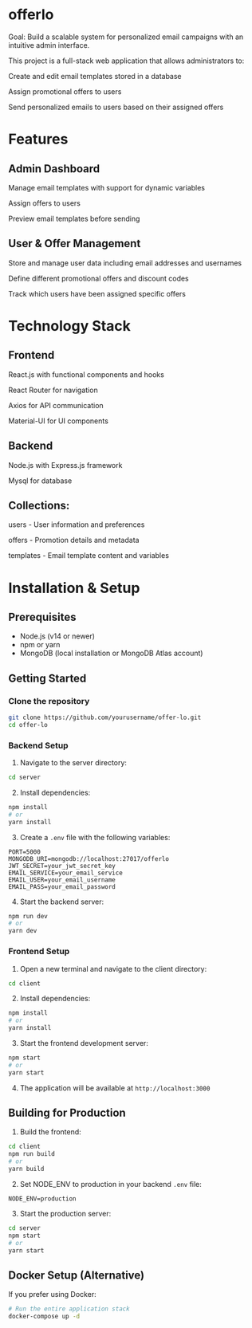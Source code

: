 # offerlo
Goal: Build a scalable system for personalized email campaigns with an intuitive admin interface.

This project is a full-stack web application that allows administrators to:

Create and edit email templates stored in a database

Assign promotional offers to users 

Send personalized emails to users based on their assigned offers

# Features
## Admin Dashboard

Manage email templates with support for dynamic variables

Assign offers to users 

Preview email templates before sending

## User & Offer Management

Store and manage user data including email addresses and usernames

Define different promotional offers and discount codes

Track which users have been assigned specific offers

# Technology Stack
## Frontend
React.js with functional components and hooks

React Router for navigation

Axios for API communication

Material-UI for UI components


## Backend
Node.js with Express.js framework

Mysql for database


## Collections:

users - User information and preferences

offers - Promotion details and metadata

templates - Email template content and variables

# Installation & Setup

## Prerequisites
- Node.js (v14 or newer)
- npm or yarn
- MongoDB (local installation or MongoDB Atlas account)

## Getting Started

### Clone the repository
```bash
git clone https://github.com/yourusername/offer-lo.git
cd offer-lo
```

### Backend Setup
1. Navigate to the server directory:
```bash
cd server
```

2. Install dependencies:
```bash
npm install
# or
yarn install
```

3. Create a `.env` file with the following variables:
```
PORT=5000
MONGODB_URI=mongodb://localhost:27017/offerlo
JWT_SECRET=your_jwt_secret_key
EMAIL_SERVICE=your_email_service
EMAIL_USER=your_email_username
EMAIL_PASS=your_email_password
```

4. Start the backend server:
```bash
npm run dev
# or
yarn dev
```

### Frontend Setup
1. Open a new terminal and navigate to the client directory:
```bash
cd client
```

2. Install dependencies:
```bash
npm install
# or
yarn install
```

3. Start the frontend development server:
```bash
npm start
# or
yarn start
```

4. The application will be available at `http://localhost:3000`

## Building for Production
1. Build the frontend:
```bash
cd client
npm run build
# or
yarn build
```

2. Set NODE_ENV to production in your backend `.env` file:
```
NODE_ENV=production
```

3. Start the production server:
```bash
cd server
npm start
# or
yarn start
```

## Docker Setup (Alternative)
If you prefer using Docker:
```bash
# Run the entire application stack
docker-compose up -d
```




